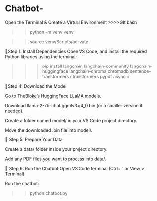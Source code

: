 # Chatbot-

Open the Terminal & Create a Virtual Environment  >>>>GIt bash

>>python -m venv venv


>>source venv/Scripts/activate



📌Step 1: Install Dependencies
Open VS Code, and install the required Python libraries using the terminal:

>>>pip install langchain langchain-community langchain-huggingface langchain-chroma chromadb sentence-transformers ctransformers pypdf asyncio


📌Step 4: Download the Model


Go to TheBloke’s HuggingFace LLaMA models.

Download llama-2-7b-chat.ggmlv3.q4_0.bin (or a smaller version if needed).

Create a folder named model/ in your VS Code project directory.

Move the downloaded .bin file into model/.


📌 Step 5: Prepare Your Data

Create a data/ folder inside your project directory.

Add any PDF files you want to process into data/.



📌 Step 6: Run the Chatbot
Open VS Code terminal (Ctrl+ ` or View > Terminal).

Run the chatbot:
>> python chatbot.py
